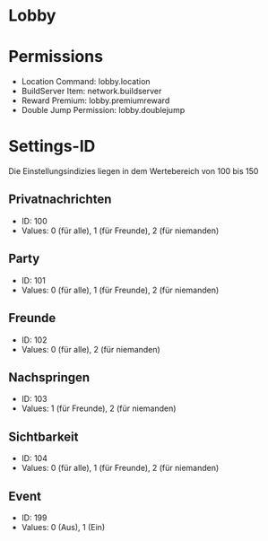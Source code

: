 # Lobby

# Permissions

* Location Command: lobby.location
* BuildServer Item: network.buildserver
* Reward Premium: lobby.premiumreward
* Double Jump Permission: lobby.doublejump

# Settings-ID

Die Einstellungsindizies liegen in dem Wertebereich von 100 bis 150

## Privatnachrichten
* ID: 100
* Values: 0 (für alle), 1 (für Freunde), 2 (für niemanden)
    
## Party
* ID: 101
* Values: 0 (für alle), 1 (für Freunde), 2 (für niemanden)
    
## Freunde
* ID: 102
* Values: 0 (für alle), 2 (für niemanden)
    
## Nachspringen
* ID: 103
* Values: 1 (für Freunde), 2 (für niemanden)
    
## Sichtbarkeit
* ID: 104
* Values: 0 (für alle), 1 (für Freunde), 2 (für niemanden)

## Event
* ID: 199
* Values: 0 (Aus), 1 (Ein)

